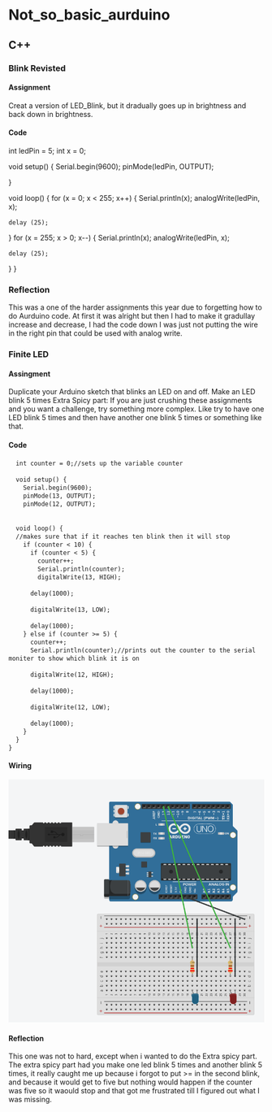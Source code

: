 # Not_so_basic_aurduino
## C++
### Blink Revisted
#### Assignment
Creat a version of LED_Blink, but it dradually goes up in brightness and back down in brightness.
#### Code
int ledPin = 5;
int x = 0;

void setup() {
  Serial.begin(9600);
  pinMode(ledPin, OUTPUT);

}

void loop() {
  for (x = 0; x < 255; x++) {
  Serial.println(x);
    analogWrite(ledPin, x);

    delay (25);
  }
  for (x = 255; x > 0; x--) {
  Serial.println(x);
    analogWrite(ledPin, x);

    delay (25);
}
}
### Reflection 
This was a one of the harder assignments this year due to forgetting how to do Aurduino code. At first it was alright but then I had to make it gradullay increase and decrease, I had the code down I was just not putting the wire in the right pin that could be used with analog write.

### Finite LED
#### Assingment
Duplicate your Arduino sketch that blinks an LED on and off.
Make an LED blink 5 times
Extra Spicy part: If you are just crushing these assignments and you want a challenge, try something more complex.  Like try to have one LED blink 5 times and then have another one blink 5 times or something like that.
#### Code  
      int counter = 0;//sets up the variable counter

      void setup() {
        Serial.begin(9600);
        pinMode(13, OUTPUT);
        pinMode(12, OUTPUT);


      void loop() {
      //makes sure that if it reaches ten blink then it will stop
        if (counter < 10) {
          if (counter < 5) {
            counter++;
            Serial.println(counter);
            digitalWrite(13, HIGH);

          delay(1000);

          digitalWrite(13, LOW);

          delay(1000);
        } else if (counter >= 5) {
          counter++;
          Serial.println(counter);//prints out the counter to the serial moniter to show which blink it is on

          digitalWrite(12, HIGH);

          delay(1000);

          digitalWrite(12, LOW);

          delay(1000);
        }
      }
    }

#### Wiring
![Finite_LED](images/Finite_LED.PNG)
#### Reflection
This one was not to hard, except when i wanted to do the Extra spicy part. The extra spicy part had you make one led blink 5 times and another blink 5 times, it really caught me up because i forgot to put >= in the second blink, and because it would get to five but nothing would happen if the counter was five so it waould stop and that got me frustrated till I figured out what I was missing.
